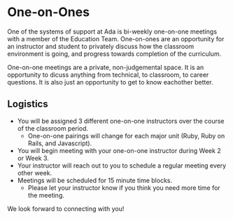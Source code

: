 # One-on-Ones

One of the systems of support at Ada is bi-weekly one-on-one meetings with a member of the Education Team. One-on-ones are an opportunity for an instructor and student to privately discuss how the classroom environment is going, and progress towards completion of the curriculum.

One-on-one meetings are a private, non-judgemental space. It is an opportunity to dicuss anything from technical, to classroom, to career questions. It is also just an opportunity to get to know eachother better.

## Logistics

- You will be assigned 3 different one-on-one instructors over the course of the classroom period.
    - One-on-one pairings will change for each major unit (Ruby, Ruby on Rails, and Javascript).
- You will begin meeting with your one-on-one instructor during Week 2 or Week 3.
- Your instructor will reach out to you to schedule a regular meeting every other week.
- Meetings will be scheduled for 15 minute time blocks.
    - Please let your instructor know if you think you need more time for the meeting.

We look forward to connecting with you!